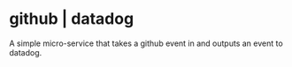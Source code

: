 # github | datadog

A simple micro-service that takes a github event in and outputs an event to datadog.
